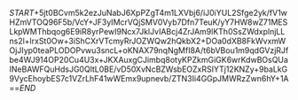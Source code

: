$START$+5jt0BCvm5k2ezJuNabJ6XpPZgT4m1LXVbj6/iJ0iYUL2Sfge2yk/fV1wHZmVTOQ96F5b/VcY+JF3yIMcrVQjSMV0Vyb7Dfn7TeuK/yY7HW8wZ71MESLkpWMThbqog6E9iR8yrPewI9Ncx7JklJvIABcj4ZrJAm9lKTh0SsZWdxplnjLLns2l+lrxSt0Ow+3iShCXrVTcmyRrJOZWQw2hQkbX2+DOa0dXB8FkWvxmWOjJIyp0teaPLODOPvwu3sncL+oKNAX79nqNgMfI8A/t6bVBou1m9qdGVzjRJfbe4WJ914OP20Cu4U3x+JKXAuxgCJimbq8otyKPZkmGiGK6wrKdwBOsQUaINeBAWFQuHdsJG0QltL0BE/vD50XvNcBZWsbEOZxRSIYTj12KNZy+9baLkG9VycEhoybES7c1VZrLhF41wWEmx9upnevb/ZTN3Ii4GGpJMWRzZwn6hY+1A==$END$